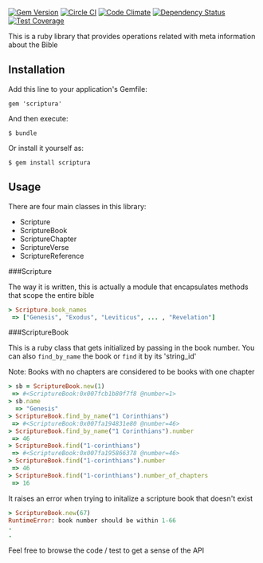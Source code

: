 [![Gem Version](https://badge.fury.io/rb/scriptura.svg)](http://badge.fury.io/rb/scriptura)
[![Circle CI](https://circleci.com/gh/gaganawhad/scriptura.svg?style=shield&circle-token=:circle-token)](https://circleci.com/gh/gaganawhad/scriptura)
[![Code Climate](https://codeclimate.com/github/gaganawhad/scriptura/badges/gpa.svg)](https://codeclimate.com/github/gaganawhad/scriptura)
[![Dependency Status](https://gemnasium.com/gaganawhad/scriptura.svg)](https://gemnasium.com/gaganawhad/scriptura)
[![Test Coverage](https://codeclimate.com/github/gaganawhad/scriptura/badges/coverage.svg)](https://codeclimate.com/github/gaganawhad/scriptura/coverage)

This is a ruby library that provides operations related with meta information about the Bible

## Installation

Add this line to your application's Gemfile:

    gem 'scriptura'

And then execute:

    $ bundle

Or install it yourself as:

    $ gem install scriptura

## Usage

There are four main classes in this library:
  - Scripture
  - ScriptureBook
  - ScriptureChapter
  - ScriptureVerse
  - ScriptureReference

###Scripture

The way it is written, this is actually a module that encapsulates methods that scope the entire bible
```ruby
> Scripture.book_names
 => ["Genesis", "Exodus", "Leviticus", ... , "Revelation"]

 ```
###ScriptureBook

This is a ruby class that gets initialized by passing in the book number. You can also `find_by_name` the book or `find` it by its 'string_id'

Note: Books with no chapters are considered to be books with one chapter

```ruby
> sb = ScriptureBook.new(1)
 => #<ScriptureBook:0x007fcb1b80f7f8 @number=1>
> sb.name
  => "Genesis"
> ScriptureBook.find_by_name("1 Corinthians")
 => #<ScriptureBook:0x007fa194831e80 @number=46>
> ScriptureBook.find_by_name("1 Corinthians").number
 => 46
> ScriptureBook.find("1-corinthians")
 => #<ScriptureBook:0x007fa195866378 @number=46>
> ScriptureBook.find("1-corinthians").number
 => 46
> ScriptureBook.find("1-corinthians").number_of_chapters
 => 16
```

It raises an error when trying to initalize a scripture book that doesn't exist

```ruby
> ScriptureBook.new(67)
RuntimeError: book number should be within 1-66
.
.

```

Feel free to browse the code / test to get a sense of the API
